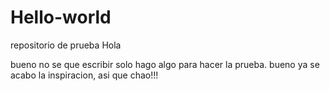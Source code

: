 # Hello-world
repositorio de prueba
Hola 

bueno no se que escribir solo hago algo para hacer la prueba.
bueno ya se acabo la inspiracion, asi que chao!!!
